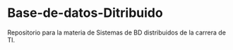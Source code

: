 # Base-de-datos-Ditribuido
Repositorio para la materia de Sistemas de BD distribuidos de la carrera de TI.

